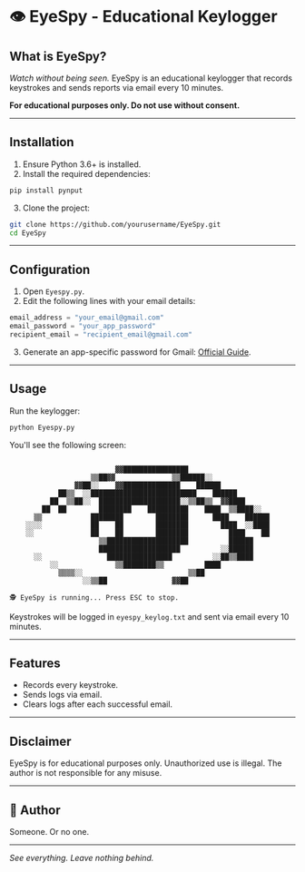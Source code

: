 # 👁️ EyeSpy - Educational Keylogger

## What is EyeSpy?
*Watch without being seen.* EyeSpy is an educational keylogger that records keystrokes and sends reports via email every 10 minutes.

**For educational purposes only. Do not use without consent.**

---

## Installation
1. Ensure Python 3.6+ is installed.
2. Install the required dependencies:
```bash
pip install pynput
```
3. Clone the project:
```bash
git clone https://github.com/yourusername/EyeSpy.git
cd EyeSpy
```

---

## Configuration
1. Open `Eyespy.py`.
2. Edit the following lines with your email details:
```python
email_address = "your_email@gmail.com"
email_password = "your_app_password"
recipient_email = "recipient_email@gmail.com"
```
3. Generate an app-specific password for Gmail: [Official Guide](https://support.google.com/accounts/answer/185833?hl=en).

---

## Usage
Run the keylogger:
```bash
python Eyespy.py
```
You'll see the following screen:
```

                          ▓▓████████████████                    
                    ▒▒██▓▓              ▒▒██████░░              
                ▓▓██░░    ▓▓██████████████    ██████            
            ██▒▒  ░░██████████████████████████    ██████        
          ██  ▒▒██░░  ████████████████████░░▒▒██▒▒  ▓▓████      
        ██  ██        ████████    ██████████    ████  ▒▒████░░  
      ▒▒            ████████        ████████      ████    ██████
    ░░░░            ██    ██        ████████        ████  ░░████
    ░░              ██    ██        ████████          ████    ██
                      ▒▒████████████████████          ██████    
                      ████████████████████          ░░██████    
      ░░                ████████████████          ░░██▒▒████    
          ░░              ▒▒████████▒▒          ████            
            ▒▒▒▒░░                          ▒▒██                
                  ░░▒▒██                ▓▓██  

🕵️ EyeSpy is running... Press ESC to stop.
```
Keystrokes will be logged in `eyespy_keylog.txt` and sent via email every 10 minutes.

---

## Features
- Records every keystroke.
- Sends logs via email.
- Clears logs after each successful email.

---

##  Disclaimer
EyeSpy is for educational purposes only. Unauthorized use is illegal. The author is not responsible for any misuse.

---

## 👤 Author
Someone. Or no one.

---

*See everything. Leave nothing behind.* 

